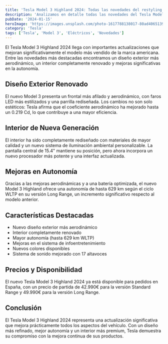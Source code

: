 ```yaml
---
title: 'Tesla Model 3 Highland 2024: Todas las novedades del restyling'
description: 'Analizamos en detalle todas las novedades del Tesla Model 3 Highland 2024, incluyendo su nuevo diseño, mejoras en autonomía y características actualizadas.'
pubDate: '2024-01-15'
heroImage: 'https://images.unsplash.com/photo-1617788138017-80ad40651399?q=80&w=2940&auto=format&fit=crop&ixlib=rb-4.0.3&ixid=M3wxMjA3fDB8MHxwaG90by1wYWdlfHx8fGVufDB8fHx8fA%3D%3D'
category: 'Tesla'
tags: ['Tesla', 'Model 3', 'Eléctricos', 'Novedades']
---
```


El Tesla Model 3 Highland 2024 llega con importantes actualizaciones que mejoran significativamente el modelo más vendido de la marca americana. Entre las novedades más destacadas encontramos un diseño exterior más aerodinámico, un interior completamente renovado y mejoras significativas en la autonomía.

## Diseño Exterior Renovado

El nuevo Model 3 presenta un frontal más afilado y aerodinámico, con faros LED más estilizados y una parrilla rediseñada. Los cambios no son solo estéticos: Tesla afirma que el coeficiente aerodinámico ha mejorado hasta un 0.219 Cd, lo que contribuye a una mayor eficiencia.

## Interior de Nueva Generación

El interior ha sido completamente rediseñado con materiales de mayor calidad y un nuevo sistema de iluminación ambiental personalizable. La pantalla central de 15.4" mantiene su posición, pero ahora incorpora un nuevo procesador más potente y una interfaz actualizada.

## Mejoras en Autonomía

Gracias a las mejoras aerodinámicas y a una batería optimizada, el nuevo Model 3 Highland ofrece una autonomía de hasta 629 km según el ciclo WLTP en su versión Long Range, un incremento significativo respecto al modelo anterior.

## Características Destacadas

- Nuevo diseño exterior más aerodinámico
- Interior completamente renovado
- Mayor autonomía (hasta 629 km WLTP)
- Mejoras en el sistema de infoentretenimiento
- Nuevos colores disponibles
- Sistema de sonido mejorado con 17 altavoces

## Precios y Disponibilidad

El nuevo Tesla Model 3 Highland 2024 ya está disponible para pedidos en España, con un precio de partida de 42.990€ para la versión Standard Range y 49.990€ para la versión Long Range.

## Conclusión

El Tesla Model 3 Highland 2024 representa una actualización significativa que mejora prácticamente todos los aspectos del vehículo. Con un diseño más refinado, mejor autonomía y un interior más premium, Tesla demuestra su compromiso con la mejora continua de sus productos.
